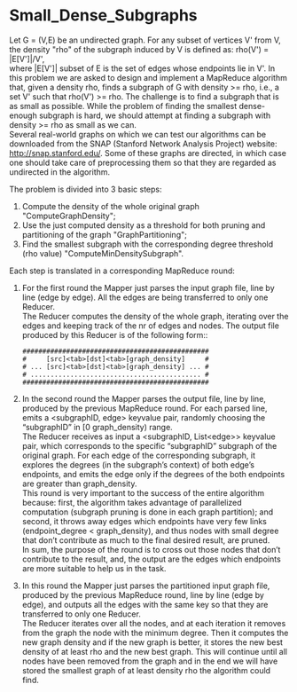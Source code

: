 # Small_Dense_Subgraphs
Let G = (V,E) be an undirected graph. For any subset of vertices V' from V, the density "rho" of the subgraph induced by V is defined as: rho(V') = |E[V']|/V',  
where |E[V']| subset of E is the set of edges whose endpoints lie in V'. In this problem we are asked to design and implement a MapReduce algorithm that, given a density rho, finds a subgraph of G with density >= rho, i.e., a set V' such that rho(V') >= rho. The challenge is to find a subgraph that is as small as possible. While the problem of finding the smallest dense-enough subgraph is hard, we should attempt at finding a subgraph with density >= rho as small as we can.  
Several real-world graphs on which we can test our algorithms can be downloaded from the SNAP (Stanford Network Analysis Project) website: http://snap.stanford.edu/. Some of these graphs are directed, in which case one should take care of preprocessing them so that they are regarded as undirected in the algorithm.  
  
The problem is divided into 3 basic steps:  
1. Compute the density of the whole original graph "ComputeGraphDensity";  
2. Use the just computed density as a threshold for both pruning and partitioning of the graph "GraphPartitioning";  
3. Find the smallest subgraph with the corresponding degree threshold (rho value) "ComputeMinDensitySubgraph".  
  
Each step is translated in a corresponding MapReduce round:  
 1. For the first round the Mapper just parses the input graph file, line by line (edge by edge). All the edges are being transferred to only one Reducer.  
The Reducer computes the density of the whole graph, iterating over the edges and keeping track of the nr of edges and nodes. The output file produced by this Reducer is of the following form::

        ###############################################
        #     [src]<tab>[dst]<tab>[graph_density]     #
        # ... [src]<tab>[dst]<tab>[graph_density] ... #  
        # ........................................... #  
        ###############################################
  
 2. In the second round the Mapper parses the output file, line by line, produced by the previous  MapReduce round. For each parsed line, emits a <subgraphID, edge> keyvalue pair, randomly choosing the “subgraphID” in [0 graph_density) range.  
The Reducer receives as input a \<subgraphID, List\<edge\>\> keyvalue pair, which corresponds to the  specific “subgraphID” subgraph of the original graph. For each edge of the corresponding subgraph, it explores the degrees (in the subgraph’s context) of both edge’s endpoints, and emits the edge only if the degrees of the both endpoints are greater than graph_density.  
This round is very important to the success of the entire algorithm because: first, the algorithm takes advantage of parallelized computation (subgraph pruning is done in each graph partition); and second, it throws away edges which endpoints have very few links (endpoint_degree < graph_density), and thus nodes with small degree that don’t contribute as much to the final desired result, are pruned.  
In sum, the purpose of the round is to cross out those nodes that don’t contribute to the result, and, the output are the edges which endpoints are more suitable to help us in the task.

 3. In this round the Mapper just parses the partitioned input graph file, produced by the previous MapReduce round, line by line (edge by edge), and outputs all the edges with the same key so that they are transferred to only one Reducer.  
The Reducer iterates over all the nodes, and at each iteration it removes from the graph the node with the minimum degree. Then it computes the new graph density and if the new graph is better, it stores the new best density of at least rho and the new best graph. This will continue until all nodes have been removed from the graph and in the end we will have stored the smallest graph of at least density rho the algorithm could find.

